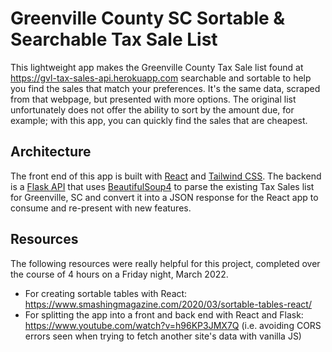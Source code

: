 # Greenville County SC Sortable & Searchable Tax Sale List

This lightweight app makes the Greenville County Tax Sale list found at https://gvl-tax-sales-api.herokuapp.com searchable and sortable to help you find the sales that match your preferences. It's the same data, scraped from that webpage, but presented with more options. The original list unfortunately does not offer the ability to sort by the amount due, for example; with this app, you can quickly find the sales that are cheapest.

## Architecture

The front end of this app is built with [React](https://reactjs.org/) and [Tailwind CSS](https://tailwindcss.com/). The backend is a [Flask API](https://flask.palletsprojects.com/en/2.1.x/) that uses [BeautifulSoup4](https://www.crummy.com/software/BeautifulSoup/bs4/doc/) to parse the existing Tax Sales list for Greenville, SC and convert it into a JSON response for the React app to consume and re-present with new features.

## Resources

The following resources were really helpful for this project, completed over the course of 4 hours on a Friday night, March 2022.

- For creating sortable tables with React: https://www.smashingmagazine.com/2020/03/sortable-tables-react/
- For splitting the app into a front and back end with React and Flask: https://www.youtube.com/watch?v=h96KP3JMX7Q (i.e. avoiding CORS errors seen when trying to fetch another site's data with vanilla JS)

